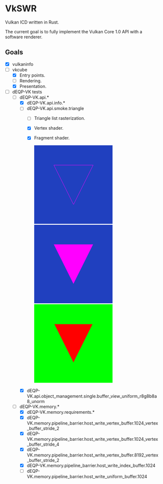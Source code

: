 # VkSWR

Vulkan ICD written in Rust.

The current goal is to fully implement the Vulkan Core 1.0 API with a software renderer.

## Goals
- [x] vulkaninfo
- [ ] vkcube
  - [x] Entry points.
  - [ ] Rendering.
  - [x] Presentation.
- [ ] dEQP-VK tests
  - [ ] dEQP-VK.api.*
    - [x] dEQP-VK.api.info.*
    - [ ] dEQP-VK.api.smoke.triangle
      - [ ] Triangle list rasterization.
      - [x] Vertex shader.
      - [x] Fragment shader.

        ![Result](assets/deqp-vk/dEQP-VK.api.smoke.triangle_Result.PNG)![Reference](assets/deqp-vk/dEQP-VK.api.smoke.triangle_Reference.PNG)![ErrorMask](assets/deqp-vk/dEQP-VK.api.smoke.triangle_ErrorMask.PNG)
    - [x] dEQP-VK.api.object_management.single.buffer_view_uniform_r8g8b8a8_unorm
  - [ ] dEQP-VK.memory.*
    - [x] dEQP-VK.memory.requirements.*
    - [x] dEQP-VK.memory.pipeline_barrier.host_write_vertex_buffer.1024_vertex_buffer_stride_2
    - [x] dEQP-VK.memory.pipeline_barrier.host_write_vertex_buffer.1024_vertex_buffer_stride_4
    - [x] dEQP-VK.memory.pipeline_barrier.host_write_vertex_buffer.8192_vertex_buffer_stride_2
    - [x] dEQP-VK.memory.pipeline_barrier.host_write_index_buffer.1024
    - [ ] dEQP-VK.memory.pipeline_barrier.host_write_uniform_buffer.1024
